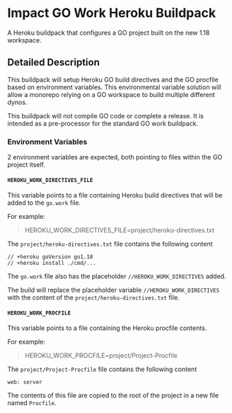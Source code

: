 # Impact GO Work Heroku Buildpack

A Heroku buildpack that configures a GO project built on the new 1.18 workspace.

## Detailed Description

This buildpack will setup Heroku GO build directives and the GO procfile based on environment variables.  This environmental variable solution will allow a monorepo relying on a GO workspace to build multiple different dynos.

This buildpack will not compile GO code or complete a release. It is intended as a pre-processor for the standard GO work buildpack.

### Environment Variables

2 environment variables are expected, both pointing to files within the GO project itself.

#### `HEROKU_WORK_DIRECTIVES_FILE`
This variable points to a file containing Heroku build directives that will be added to the `go.work` file.

For example:
> HEROKU_WORK_DIRECTIVES_FILE=project/heroku-directives.txt

The `project/heroku-directives.txt` file contains the following content
```
// +heroku goVersion go1.18
// +heroku install ./cmd/...
```

The `go.work` file also has the placeholder `//HEROKU_WORK_DIRECTIVES` added.

The build will replace the placeholder variable `//HEROKU_WORK_DIRECTIVES` with the content of the `project/heroku-directives.txt` file.

#### `HEROKU_WORK_PROCFILE`
This variable points to a file containing the Heroku procfile contents.

For example:
> HEROKU_WORK_PROCFILE=project/Project-Procfile

The `project/Project-Procfile` file contains the following content
```
web: server
```

The contents of this file are copied to the root of the project in a new file named `Procfile`.
